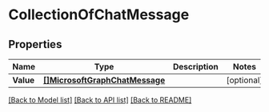 # CollectionOfChatMessage

## Properties

Name | Type | Description | Notes
------------ | ------------- | ------------- | -------------
**Value** | [**[]MicrosoftGraphChatMessage**](microsoft.graph.chatMessage.md) |  | [optional] 

[[Back to Model list]](../README.md#documentation-for-models) [[Back to API list]](../README.md#documentation-for-api-endpoints) [[Back to README]](../README.md)


